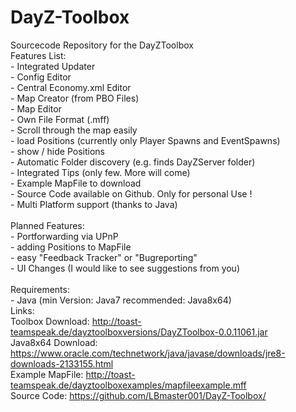 # DayZ-Toolbox
Sourcecode Repository for the DayZToolbox
<br>
Features List:<br>
	- Integrated Updater<br>
	- Config Editor<br>
	- Central Economy.xml Editor<br>
	- Map Creator (from PBO Files)<br>
	- Map Editor<br>
		- Own File Format (.mff)<br>
		- Scroll through the map easily<br>
		- load Positions (currently only Player Spawns and EventSpawns)<br>
		- show / hide Positions<br>
	- Automatic Folder discovery (e.g. finds DayZServer folder)<br>
	- Integrated Tips (only few. More will come)<br>
	- Example MapFile to download<br>
	- Source Code available on Github. Only for personal Use !<br>
	- Multi Platform support (thanks to Java)<br>
<br>
Planned Features:<br>
	- Portforwarding via UPnP<br>
	- adding Positions to MapFile<br>
	- easy "Feedback Tracker" or "Bugreporting"<br>
	- UI Changes (I would like to see suggestions from you)<br>
<br>
Requirements:<br>
	- Java (min Version: Java7 recommended: Java8x64)<br>
Links:<br>
	Toolbox Download: http://toast-teamspeak.de/dayztoolboxversions/DayZToolbox-0.0.11061.jar<br>
	Java8x64 Download: https://www.oracle.com/technetwork/java/javase/downloads/jre8-downloads-2133155.html<br>
	Example MapFile: http://toast-teamspeak.de/dayztoolboxexamples/mapfileexample.mff<br>
	Source Code: https://github.com/LBmaster001/DayZ-Toolbox/<br>
